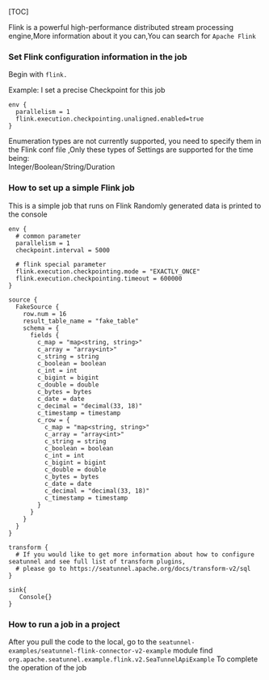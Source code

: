 [TOC]

Flink is a powerful high-performance distributed stream processing engine,More information about it you can,You can search for `Apache Flink`

### Set Flink configuration information in the job

Begin with `flink.`

Example:
I set a precise Checkpoint for this job

```
env {
  parallelism = 1  
  flink.execution.checkpointing.unaligned.enabled=true
}
```

Enumeration types are not currently supported, you need to specify them in the Flink conf file ,Only these types of Settings are supported for the time being:<br/>
Integer/Boolean/String/Duration

### How to set up a simple Flink job

This is a simple job that runs on Flink Randomly generated data is printed to the console

```
env {
  # common parameter
  parallelism = 1
  checkpoint.interval = 5000

  # flink special parameter
  flink.execution.checkpointing.mode = "EXACTLY_ONCE"
  flink.execution.checkpointing.timeout = 600000
}

source {
  FakeSource {
    row.num = 16
    result_table_name = "fake_table"
    schema = {
      fields {
        c_map = "map<string, string>"
        c_array = "array<int>"
        c_string = string
        c_boolean = boolean
        c_int = int
        c_bigint = bigint
        c_double = double
        c_bytes = bytes
        c_date = date
        c_decimal = "decimal(33, 18)"
        c_timestamp = timestamp
        c_row = {
          c_map = "map<string, string>"
          c_array = "array<int>"
          c_string = string
          c_boolean = boolean
          c_int = int
          c_bigint = bigint
          c_double = double
          c_bytes = bytes
          c_date = date
          c_decimal = "decimal(33, 18)"
          c_timestamp = timestamp
        }
      }
    }
  }
}

transform {
  # If you would like to get more information about how to configure seatunnel and see full list of transform plugins,
  # please go to https://seatunnel.apache.org/docs/transform-v2/sql
}

sink{
   Console{}   
}
```

### How to run a job in a project

After you pull the code to the local, go to the `seatunnel-examples/seatunnel-flink-connector-v2-example` module find `org.apache.seatunnel.example.flink.v2.SeaTunnelApiExample` To complete the operation of the job
